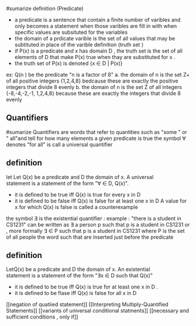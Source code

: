 #sumarize 
definition (Predicate)
- a predicate is a sentence that contain a finite number of varibles and only becomes a statement when those varibles are fill in with  when specific values are subsituted for the variables 
- the domain of a prdicate varible is the set of all values that may be subtituted in place of the varible 
definition (truth set )
- if P(x) is a predicate and x has domain D , the truth set is the set of all elements of D that make P(x) true when thay are substituted for x . 
- the truth set of P(x) is denoted {x $\in$ D | P(x)}

ex: 
Q(n ) be the predicate "n is a factor of 8"
a. the domain of n is the set Z+ of all positive integers
	{1,2,4,8} bedcause these are exactly the positive integers that divide 8 evenly 
b. the domain of n is the set Z of all integers 
	{-8,-4,-2,-1, 1,2,4,8} because these are exactly the  integers that divide 8 evenly 
## Quantifiers 
#sumarize 
Quantifiers are words that refer to quantities such as "some " or " all"and tell for how many elements a given predicate is true 
the symbol $\forall$ denotes "for all" is call a universal quantifier 
## definition 
let Let Q(x) be a predicate and D the domain of x. A universal  
statement is a statement of the form  "$\forall$ $\in$ D, Q(x)".
- it is defined to be true iff Q(x) is true for every x in D 
- it is defined to be false iff Q(x) is false for at least one x in D 
A value for x for which Q(x) is false is called a counterexample 

the symbol $\exists$ is the existential quantifier : 
example : "there is a student in CS1231" can be written as 
$\exists$ a person p such that p is a student in CS1231 
or , more formally 
$\exists$ $\in$ P such that p is a student in CS1231 
where P is the set of all people 
the word such that are inserted just before the predicate 
## definition 
LetQ(x) be a predicate and D the domain of x. An existential  
statement is a statement of the form "$\exists$x $\in$ D such that Q(x)"
- it is defined to be true iff Q(x) is true for at least one x in D . 
- it is defined to be flase iff Q(x) is false for all x in D 

[[negation of quatiied statement]]
[[Interpreting Multiply-Quantified Statements]]
[[variants of universal conditional statments]]
[[necessary and sufficient conditions , only if]]
